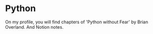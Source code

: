# Python
On my profile, you will find chapters of 'Python without Fear' by Brian Overland. And Notion notes.
